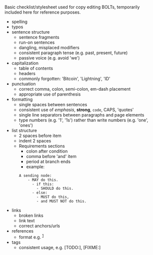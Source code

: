 Basic checklist/stylesheet used for copy editing BOLTs,
temporarily included here for reference purposes.

  - spelling
  - typos
  - sentence structure
    - sentence fragments
    - run-on sentences
    - dangling, misplaced modifiers
    - consistent paragraph tense (e.g. past, present, future)
    - passive voice (e.g. avoid 'we')
  - capitalization
    - table of contents
    - headers
    - commonly forgotten: 'Bitcoin', 'Lightning', 'ID'
  - punctuation
    - correct comma, colon, semi-colon, em-dash placement
    - appropriate use of parenthesis
  - formatting
    - single spaces between sentences
    - consistent use of _emphasis_, **strong**, `code`, CAPS, 'quotes'
    - single line separators between paragraphs and page elements
    - type numbers (e.g. '1', '1s') rather than write numbers (e.g. 'one', 'ones')
  - list structure
    - 2 spaces before item
    - indent 2 spaces
    - Requirements sections
      - colon after condition
      - comma before 'and' item
      - period at branch ends
      - example:
      ```
      A sending node:
          - MAY do this.
            - if this:
              - SHOULD do this.
            - else:
              - MUST do this,
              - and MUST NOT do this.
      ```
  - links
    - broken links
    - link text
    - correct anchors/urls
  - references
    - format e.g. <sup>[1](#reference-1)</sup>
  - tags
    - consistent usage, e.g. [TODO:], [FIXME:]